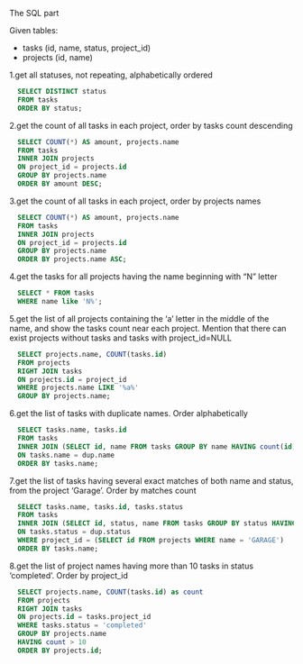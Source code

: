 The SQL part

Given tables:
* tasks (id, name, status, project_id)
* projects (id, name)

1.get all statuses, not repeating, alphabetically ordered

```sql
  SELECT DISTINCT status 
  FROM tasks 
  ORDER BY status;
```
2.get the count of all tasks in each project, order by tasks count descending

```sql
  SELECT COUNT(*) AS amount, projects.name 
  FROM tasks 
  INNER JOIN projects 
  ON project_id = projects.id 
  GROUP BY projects.name 
  ORDER BY amount DESC;
```
3.get the count of all tasks in each project, order by projects names

```sql
  SELECT COUNT(*) AS amount, projects.name 
  FROM tasks 
  INNER JOIN projects 
  ON project_id = projects.id 
  GROUP BY projects.name 
  ORDER BY projects.name ASC;
```
4.get the tasks for all projects having the name beginning with “N” letter

```sql
  SELECT * FROM tasks 
  WHERE name like 'N%';
```
5.get the list of all projects containing the ‘a’ letter in the middle of the name, and show the tasks count near each project. 
Mention that there can exist projects without tasks and tasks with project_id=NULL

```sql
  SELECT projects.name, COUNT(tasks.id) 
  FROM projects 
  RIGHT JOIN tasks 
  ON projects.id = project_id 
  WHERE projects.name LIKE '%a%' 
  GROUP BY projects.name;
```
6.get the list of tasks with duplicate names. Order alphabetically

```sql
  SELECT tasks.name, tasks.id 
  FROM tasks 
  INNER JOIN (SELECT id, name FROM tasks GROUP BY name HAVING count(id) > 1) dup 
  ON tasks.name = dup.name 
  ORDER BY tasks.name;
```
7.get the list of tasks having several exact matches of both name and status, from the project ‘Garage’. Order by matches count

```sql
  SELECT tasks.name, tasks.id, tasks.status 
  FROM tasks 
  INNER JOIN (SELECT id, status, name FROM tasks GROUP BY status HAVING count(id) > 1) dup 
  ON tasks.status = dup.status 
  WHERE project_id = (SELECT id FROM projects WHERE name = 'GARAGE') 
  ORDER BY tasks.name;
```
8.get the list of project names having more than 10 tasks in status ‘completed’. Order by project_id

```sql
  SELECT projects.name, COUNT(tasks.id) as count 
  FROM projects 
  RIGHT JOIN tasks 
  ON projects.id = tasks.project_id 
  WHERE tasks.status = 'completed' 
  GROUP BY projects.name 
  HAVING count > 10 
  ORDER BY projects.id;
```
